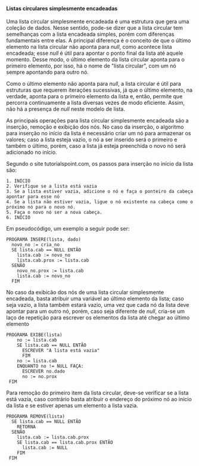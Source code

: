 #### Listas circulares simplesmente encadeadas
Uma lista circular simplesmente encadeada é uma estrutura que gera uma coleção de dados. Nesse sentido, pode-se dizer que a lista circular tem semelhanças com a lista encadeada simples, porém com diferenças fundamentais entre elas. A principal diferença é o conceito de que o último elemento na lista circular não aponta para _null_, como acontece lista encadeada; esse _null_ é útil para apontar o ponto final da lista até aquele momento. Desse modo, o último elemento da lista circular aponta para o primeiro elemento, por isso, há o nome de "lista circular", com um nó sempre apontando para outro nó. 

Como o último elemento não aponta para _null_, a lista circular é útil para estruturas que requerem iterações sucessivas, já que o último elemento, na verdade, aponta para o primeiro elemento da lista e, então, permite que percorra continuamente a lista diversas vezes de modo eficiente. Assim, não há a presença de _null_ neste modelo de lista. 

As principais operações para lista circular simplesmente encadeada são a inserção, remoção e exibição dos nós. No caso da inserção, o algoritmo para inserção no início da lista é necessário criar um nó para armazenar os valores; caso a lista esteja vazio, o nó a ser inserido será o primeiro e também o último, porém, caso a lista já esteja preenchida o novo nó será adicionado no início.

Segundo o site tutorialspoint.com, os passos para inserção no início da lista são: 
```
1. INÍCIO
2. Verifique se a lista está vazia
3. Se a lista estiver vazia, adicione o nó e faça o ponteiro da cabeça apontar para esse nó
4. Se a lista não estiver vazia, ligue o nó existente na cabeça como o próximo nó para o novo nó.
5. Faça o novo nó ser a nova cabeça.
6. INÍCIO
```

Em pseudocódigo, um exemplo a seguir pode ser:
```
PROGRAMA INSERE(lista, dado)
  novo_no := cria_no
  SE lista.cab == NULL ENTÃO
    lista.cab := novo_no
    lista.cab.prox := lista.cab
  SENÃO
    novo_no.prox := lista.cab
    lista.cab := novo_no
  FIM
  ```


No caso da exibicão dos nós de uma lista circular simplesmente encadeada, basta atribuir uma variável ao último elemento da lista; caso seja vazio, a lista também estará vazio, uma vez que cada nó da lista deve apontar para um outro nó, porém, caso seja diferente de _null_, cria-se um laço de repetição para escrever os elementos da lista até chegar ao último elemento

```
PROGRAMA EXIBE(lista)
    no := lista.cab
    SE lista.cab == NULL ENTÃO
      ESCREVER "A lista está vazia"
      FIM
    no := lista.cab
    ENQUANTO no != NULL FAÇA:
      ESCREVER no.dado
      no := no.prox
 FIM
```

Para remoção do primeiro item da lista circular, deve-se verificar se a lista está vazia, caso contrário basta atribuir o endereço do próximo nó ao início da lista e se estiver apenas um elemento a lista vazia.

```
PROGRAMA REMOVE(lista)
  SE lista.cab == NULL ENTÃO
    RETORNA
  SENÃO
    lista.cab := lista.cab.prox
    SE lista.cab == lista.cab.prox ENTÃO
      lista.cab := NULL
    FIM
 FIM
```
